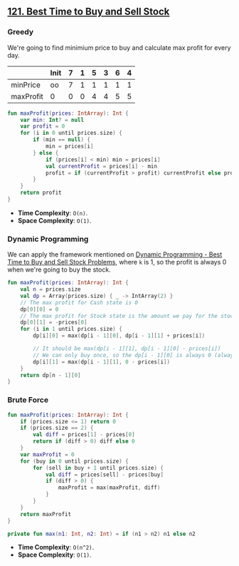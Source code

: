 ## [121. Best Time to Buy and Sell Stock](https://leetcode.com/problems/best-time-to-buy-and-sell-stock/)

### Greedy
We're going to find minimium price to buy and calculate max profit for every day.

|           | Init | 7 | 1 | 5 | 3 | 6 | 4 |
|-----------|------|---|---|---|---|---|---|
| minPrice  | oo   | 7 | 1 | 1 | 1 | 1 | 1 |
| maxProfit | 0    | 0 | 0 | 4 | 4 | 5 | 5 |

```kotlin
fun maxProfit(prices: IntArray): Int {
    var min: Int? = null
    var profit = 0
    for (i in 0 until prices.size) {
        if (min == null) {
            min = prices[i]
        } else {
            if (prices[i] < min) min = prices[i]
            val currentProfit = prices[i] - min
            profit = if (currentProfit > profit) currentProfit else profit
        }
    }
    return profit
}
```

* **Time Complexity**: `O(n)`.
* **Space Complexity**: `O(1)`.

### Dynamic Programming
We can apply the framework mentioned on [Dynamic Programming - Best Time to Buy and Sell Stock Problems](../topics/dynamic-programming.md#best-time-to-buy-and-sell-stock-problems), where `k` is 1, so the profit is always 0 when we're going to buy the stock.

```kotlin
fun maxProfit(prices: IntArray): Int {
    val n = prices.size
    val dp = Array(prices.size) { _ -> IntArray(2) }
    // The max profit for Cash state is 0
    dp[0][0] = 0
    // The max profit for Stock state is the amount we pay for the stock
    dp[0][1] = -prices[0]
    for (i in 1 until prices.size) {
        dp[i][0] = max(dp[i - 1][0], dp[i - 1][1] + prices[i])

        // It should be max(dp[i - 1][1], dp[i - 1][0] - prices[i])
        // We can only buy once, so the dp[i - 1][0] is always 0 (always buy stock at i-th price)
        dp[i][1] = max(dp[i - 1][1], 0 - prices[i])
    }
    return dp[n - 1][0]
}
```

### Brute Force
```kotlin
fun maxProfit(prices: IntArray): Int {
    if (prices.size <= 1) return 0
    if (prices.size == 2) {
        val diff = prices[1] - prices[0]
        return if (diff > 0) diff else 0
    }
    var maxProfit = 0
    for (buy in 0 until prices.size) {
        for (sell in buy + 1 until prices.size) {
            val diff = prices[sell] - prices[buy]
            if (diff > 0) {
                maxProfit = max(maxProfit, diff)
            }
        }
    }       
    return maxProfit
}

private fun max(n1: Int, n2: Int) = if (n1 > n2) n1 else n2
```

* **Time Complexity**: `O(n^2)`.
* **Space Complexity**: `O(1)`.